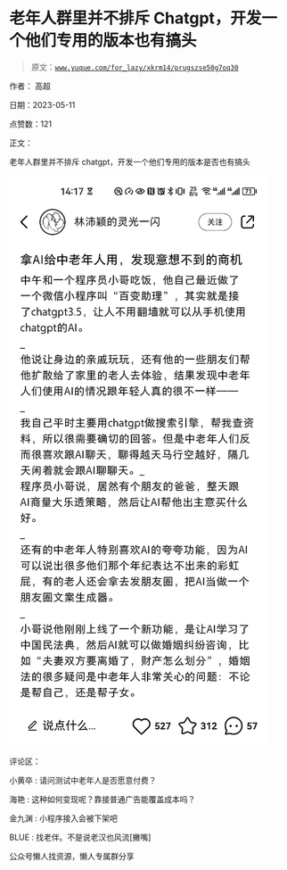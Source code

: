 # 老年人群里并不排斥 Chatgpt，开发一个他们专用的版本也有搞头

> 原文：[`www.yuque.com/for_lazy/xkrm14/prugszse50g7oq30`](https://www.yuque.com/for_lazy/xkrm14/prugszse50g7oq30)



作者： 高超



日期：2023-05-11



点赞数：121



正文：



老年人群里并不排斥 chatgpt，开发一个他们专用的版本是否也有搞头



![](img/f863a19d8ed8866af75c8eaf18780a03.png)  

评论区：



小黄卒 : 请问测试中老年人是否愿意付费？



海艳 : 这种如何变现呢？靠接普通广告能覆盖成本吗？



金九渊 : 小程序接入会被下架吧



BLUE : 找老伴。不是说老汉也风流[撇嘴]



公众号懒人找资源，懒人专属群分享

</ne-p>